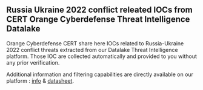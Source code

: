 ## Russia Ukraine 2022 conflict releated IOCs from CERT Orange Cyberdefense Threat Intelligence Datalake

Orange Cyberdefense CERT share here IOCs related to Russia-Ukraine 2022 conflict threats extracted from our Datalake Threat Intelligence platform. Those IOC are collected automatically and provided to you without any prior verification.

Additional information and filtering capabilities are directly available on our platform : [info](https://orangecyberdefense.com/global/all-services/detect-respond/managed-threat-intelligence-detect/?platform=hootsuite&utm_campaign=HSCampaign) & [datasheet](https://orangecyberdefense.com/global/wp-content/uploads/sites/12/2021/06/MTI_DS_EN.pdf).
